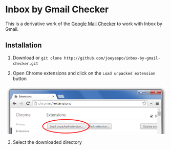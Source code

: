 Inbox by Gmail Checker
======================

This is a derivative work of the [Google Mail Checker][] to work with Inbox by Gmail.


Installation
------------

1. Download or `git clone http://github.com/joeyespo/inbox-by-gmail-checker.git`

2. Open Chrome extensions and click on the `Load unpacked extension` button

  ![Installation](installation.png)

3. Select the downloaded directory


[Google Mail Checker]: http://developer.chrome.com/extensions/samples#google-mail-checker
